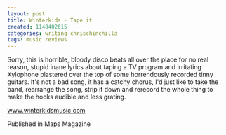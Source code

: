 ```yaml
---
layout: post
title: Winterkids - Tape it
created: 1148402615
categories: writing chrischinchilla
tags: music reviews
---
```


Sorry, this is horrible, bloody disco beats all over the place for no real reason, stupid inane lyrics about taping a TV program and irritating Xylophone plastered over the top of some horrendously recorded tinny guitars. It's not a bad song, it has a catchy chorus, I'd just like to take the band, rearrange the song, strip it down and rerecord the whole thing to make the hooks audible and less grating.

<a href="http://www.winterkidsmusic.com" target="_blank">www.winterkidsmusic.com</a>

Published in Maps Magazine
